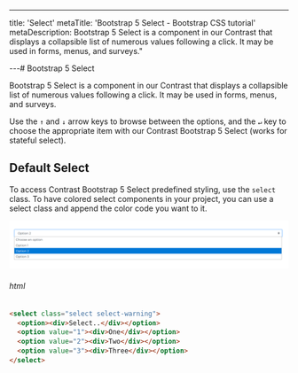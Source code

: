 ---

title: 'Select'
metaTitle: 'Bootstrap 5 Select - Bootstrap CSS tutorial'
metaDescription: Bootstrap 5 Select is a component in our Contrast that displays a collapsible list of numerous values following a click. It may be used in forms, menus, and surveys."

---# Bootstrap 5 Select

Bootstrap 5 Select is a component in our Contrast that displays a collapsible list of numerous values following a click. It may be used in forms, menus, and surveys.

Use the `↑` and `↓` arrow keys to browse between the options, and the `↵` key to choose the appropriate item with our Contrast Bootstrap 5 Select (works for stateful select).

## Default Select

To access Contrast Bootstrap 5 Select predefined styling, use the `select` class. To have colored select components in your project, you can use a select class and append the color code you want to it.

![Bootstrap Select Default](./images/select.png)

###### html

```html
<select class="select select-warning">
  <option><div>Select..</div></option>
  <option value="1"><div>One</div></option>
  <option value="2"><div>Two</div></option>
  <option value="3"><div>Three</div></option>
</select>
```
